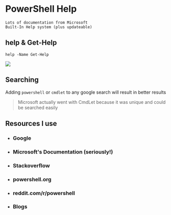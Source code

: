 # PowerShell Help

    Lots of documentation from Microsoft
    Built-In Help system (plus updateable)

## help & Get-Help
    help -Name Get-Help

![](get-help.gif)


## Searching

Adding `powershell` or `cmdlet` to any google search will result in better results
> Microsoft actually went with CmdLet because it was unique and could be searched easily

## Resources I use

+ ### Google
+ ### Microsoft's Documentation (seriously!) 
+ ### Stackoverflow
+ ### powershell.org
+ ### reddit.com/r/powershell
+ ### Blogs
